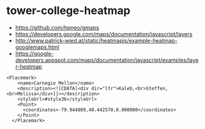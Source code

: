 tower-college-heatmap
=====================

* https://github.com/hpneo/gmaps
* https://developers.google.com/maps/documentation/javascript/layers
* http://www.patrick-wied.at/static/heatmapjs/example-heatmap-googlemaps.html
* https://google-developers.appspot.com/maps/documentation/javascript/examples/layer-heatmap

```
<Placemark>
    <name>Carnegie Mellon</name>
    <description><![CDATA[<div dir="ltr">Kaleb,<br>Steffen,<br>Melissa</div>]]></description>
    <styleUrl>#style36</styleUrl>
    <Point>
      <coordinates>-79.944809,40.442570,0.000000</coordinates>
    </Point>
  </Placemark>
```
